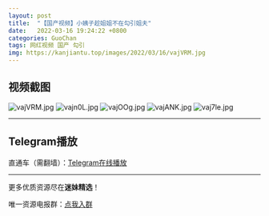 ```yaml
---
layout: post
title:  "【国产视频】小姨子趁姐姐不在勾引姐夫"
date:   2022-03-16 19:24:22 +0800
categories: GuoChan
tags: 网红视频 国产 勾引
img: https://kanjiantu.top/images/2022/03/16/vajVRM.jpg
---
```



## 视频截图

![vajVRM.jpg](https://kanjiantu.top/images/2022/03/16/vajVRM.jpg)
![vajn0L.jpg](https://kanjiantu.top/images/2022/03/16/vajn0L.jpg)
![vajOOg.jpg](https://kanjiantu.top/images/2022/03/16/vajOOg.jpg)
![vajANK.jpg](https://kanjiantu.top/images/2022/03/16/vajANK.jpg)
![vaj7le.jpg](https://kanjiantu.top/images/2022/03/16/vaj7le.jpg)

* * *
## Telegram播放

直通车（需翻墙）：[Telegram在线播放](https://t.me/mimeijingxuan/79)

* * *
更多优质资源尽在**迷妹精选**！

唯一资源电报群：[点我入群](https://t.me/mimeijingxuan)


